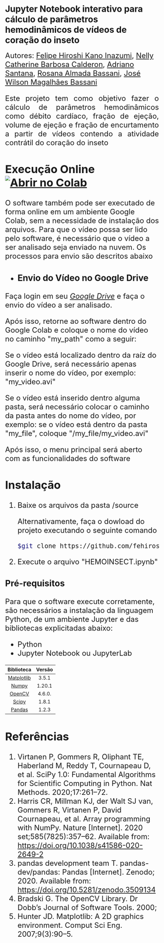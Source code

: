# Jupyter Notebook interativo para cálculo de parâmetros hemodinâmicos de vídeos de coração do inseto

<font size=5>Autores: [Felipe Hiroshi Kano Inazumi](mailto:f215696@dac.unicamp.br),
[Nelly Catherine Barbosa Calderon](mailto:n160942@dac.unicamp.br), 
[Adriano Santana](mailto:adriano.rsantana@gmail.com),
[Rosana Almada Bassani](mailto:arbassani@unicamp.br), 
[José Wilson Magalhães Bassani](bassani@unicamp.br)

<p style='text-align: justify;'> Este projeto tem como objetivo fazer o cálculo de parâmetros hemodinâmicos como débito cardíaco, fração de ejeção, volume de ejeção e fração de encurtamento a partir de vídeos contendo a atividade contrátil do coração do inseto </p> 

## Execução Online  [![Abrir no Colab](https://colab.research.google.com/assets/colab-badge.svg)](https://colab.research.google.com/github/fehiroshii/JupyterNTB/blob/main/online/google_colab/main_ntb.ipynb)

O software também pode ser executado de forma online em um ambiente Google Colab, sem a necessidade de instalação dos arquivos. Para que o vídeo possa ser lido pelo software, é necessário que o vídeo a ser analisado seja enviado na nuvem. Os processos para envio são descritos abaixo</p>

- ### Envio do Vídeo no Google Drive

Faça login em seu *[Google Drive](https://drive.google.com/drive/u/0/my-drive)* e faça o envio do vídeo a ser analisado.

Após isso, retorne ao software dentro do Google Colab e coloque o nome do vídeo no caminho "my_path" como a seguir: 

Se o vídeo está localizado dentro da raíz do Google Drive, será necessário apenas inserir o nome do vídeo, por exemplo: "my_video.avi"

Se o vídeo está inserido dentro alguma pasta, será necessário colocar o caminho da pasta antes do nome do vídeo, por exemplo: se o vídeo está dentro da pasta "my_file", coloque "/my_file/my_video.avi"


Após isso, o menu principal será aberto com as funcionalidades do software


###

## Instalação

1. Baixe os arquivos da pasta /source

   Alternativamente, faça o dowload do projeto executando o seguinte comando

   ```sh
   $git clone https://github.com/fehiroshii/JupyterNTB/
   ```
2. Execute o arquivo "HEMOINSECT.ipynb"




### Pré-requisitos

Para que o software execute corretamente, são necessários a instalação da linguagem Python, de um ambiente Jupyter e das bibliotecas explicitadas abaixo:

- Python  
- Jupyter Notebook ou JupyterLab


| Biblioteca                             |  Versão   |
| :------------------------------------: | :-------: |
| [Matplotlib](https://matplotlib.org/)  | 3.5.1     |
| [Numpy](https://numpy.org/)            |  1.20.1   |
| [OpenCV](https://opencv.org/)          |  4.6.0.   |
| [Scipy](https://scipy.org/)            |  1.8.1    |
| [Pandas](https://pandas.pydata.org/)   | 1.2.3     |

  

## Referências

1.	Virtanen P, Gommers R, Oliphant TE, Haberland M, Reddy T, Cournapeau D, et al. SciPy 1.0: Fundamental Algorithms for Scientific Computing in Python. Nat Methods. 2020;17:261–72. 
2.	Harris CR, Millman KJ, der Walt SJ van, Gommers R, Virtanen P, David Cournapeau, et al. Array programming with NumPy. Nature [Internet]. 2020 set;585(7825):357–62. Available from: https://doi.org/10.1038/s41586-020-2649-2
3.	pandas development team T. pandas-dev/pandas: Pandas [Internet]. Zenodo; 2020. Available from: https://doi.org/10.5281/zenodo.3509134
4.	Bradski G. The OpenCV Library. Dr Dobb’s Journal of Software Tools. 2000; 
5.	Hunter JD. Matplotlib: A 2D graphics environment. Comput Sci Eng. 2007;9(3):90–5. 